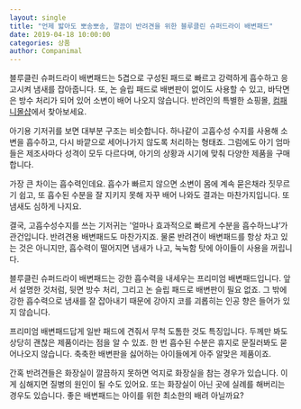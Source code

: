 ```yaml
---
layout: single
title: "언제 밟아도 뽀송뽀송, 깔끔이 반려견을 위한 블루클린 슈퍼드라이 배변패드"
date: 2019-04-18 10:00:00
categories: 상품
author: Companimal
---
```


블루클린 슈퍼드라이 배변패드는 5겹으로 구성된 패드로 빠르고 강력하게 흡수하고 응고시켜 냄새를 잡아줍니다. 또, 논 슬립 패드로 배변판이 없이도 사용할 수 있고, 바닥면은 방수 처리가 되어 있어 소변이 배어 나오지 않습니다. 반려인의 특별한 쇼핑몰, [컴패니몰샵](http://mall.holapet.com/goods/goods_view.php?goodsNo=1000011732)에서 찾아보세요.

아기용 기저귀를 보면 대부분 구조는 비슷합니다. 하나같이 고흡수성 수지를 사용해 소변을 흡수하고, 다시 바깥으로 세어나가지 않도록 처리하는 형태죠. 그럼에도 아기 엄마들은 제조사마다 성격이 모두 다르다며, 아기의 상황과 시기에 맞춰 다양한 제품을 구매합니다.

가장 큰 차이는 흡수력인데요. 흡수가 빠르지 않으면 소변이 몸에 계속 묻은채라 짓무르기 쉽고, 또 흡수된 수분을 잘 지키지 못해 자꾸 배어 나와도 결과는 마찬가지입니다. 또 냄새도 심하게 나지요.

결국, 고흡수성수지를 쓰는 기저귀는 '얼마나 효과적으로 빠르게 수분을 흡수하느냐’가 관건입니다. 반려견용 배변패드도 마찬가지죠. 물론 반려견이 배변패드를 항상 차고 있는 것은 아니지만, 흡수력이 떨어지면 냄새가 나고, 눅눅함 탓에 아이들이 사용을 꺼립니다.

블루클린 슈퍼드라이 배변패드는 강한 흡수력을 내세우는 프리미엄 배변패드입니다. 앞서 설명한 것처럼, 뒷면 방수 처리, 그리고 논 슬립 패드로 배변판이 필요 없죠. 그 밖에 강한 흡수력으로 냄새를 잘 잡아내기 때문에 강아지 코를 괴롭히는 인공 향은 들어가 있지 않습니다.

프리미엄 배변패드답게 일반 패드에 견줘서 무척 도톰한 것도 특징입니다. 두께만 봐도 상당히 괜찮은 제품이라는 점을 알 수 있죠. 한 번 흡수된 수분은 휴지로 문질러봐도 묻어나오지 않습니다. 축축한 배변판을 싫어하는 아이들에게 아주 알맞은 제품이죠.

간혹 반려견들은 화장실이 깔끔하지 못하면 억지로 화장실을 참는 경우가 있습니다. 이게 심해지면 질병의 원인이 될 수도 있어요. 또는 화장실이 아닌 곳에 실례를 해버리는 경우도 있습니다. 좋은 배변패드는 아이를 위한 최소한의 배려 아닐까요?
